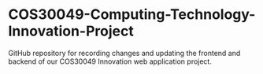 # COS30049-Computing-Technology-Innovation-Project
GitHub repository for recording changes and updating the frontend and backend of our COS30049 Innovation web application project.
